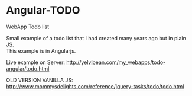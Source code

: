 # Angular-TODO
WebApp Todo list

Small example of a todo list that I had created many years ago but in plain JS.<br>
This example is in Angularjs.

Live example  on Server:  http://yelvibean.com/my_webapps/todo-angular/todo.html


OLD VERSION VANILLA JS:  http://www.mommysdelights.com/reference/jquery-tasks/todo/todo.html
